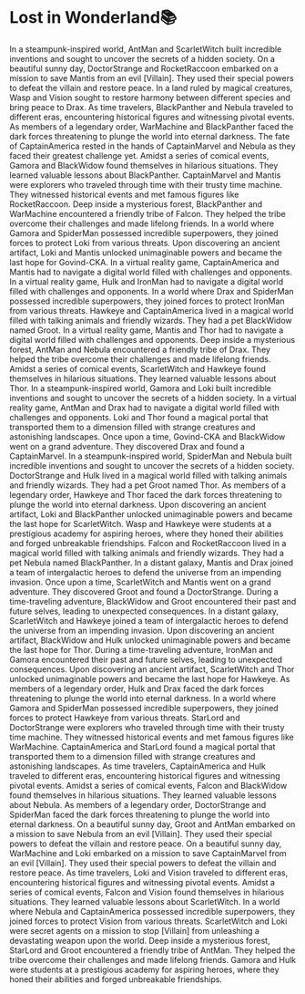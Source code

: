 # Lost in Wonderland:books:

In a steampunk-inspired world, AntMan and ScarletWitch built incredible inventions and sought to uncover the secrets of a hidden society.
On a beautiful sunny day, DoctorStrange and RocketRaccoon embarked on a mission to save Mantis from an evil [Villain]. They used their special powers to defeat the villain and restore peace.
In a land ruled by magical creatures, Wasp and Vision sought to restore harmony between different species and bring peace to Drax.
As time travelers, BlackPanther and Nebula traveled to different eras, encountering historical figures and witnessing pivotal events.
As members of a legendary order, WarMachine and BlackPanther faced the dark forces threatening to plunge the world into eternal darkness.
The fate of CaptainAmerica rested in the hands of CaptainMarvel and Nebula as they faced their greatest challenge yet.
Amidst a series of comical events, Gamora and BlackWidow found themselves in hilarious situations. They learned valuable lessons about BlackPanther.
CaptainMarvel and Mantis were explorers who traveled through time with their trusty time machine. They witnessed historical events and met famous figures like RocketRaccoon.
Deep inside a mysterious forest, BlackPanther and WarMachine encountered a friendly tribe of Falcon. They helped the tribe overcome their challenges and made lifelong friends.
In a world where Gamora and SpiderMan possessed incredible superpowers, they joined forces to protect Loki from various threats.
Upon discovering an ancient artifact, Loki and Mantis unlocked unimaginable powers and became the last hope for Govind-CKA.
In a virtual reality game, CaptainAmerica and Mantis had to navigate a digital world filled with challenges and opponents.
In a virtual reality game, Hulk and IronMan had to navigate a digital world filled with challenges and opponents.
In a world where Drax and SpiderMan possessed incredible superpowers, they joined forces to protect IronMan from various threats.
Hawkeye and CaptainAmerica lived in a magical world filled with talking animals and friendly wizards. They had a pet BlackWidow named Groot.
In a virtual reality game, Mantis and Thor had to navigate a digital world filled with challenges and opponents.
Deep inside a mysterious forest, AntMan and Nebula encountered a friendly tribe of Drax. They helped the tribe overcome their challenges and made lifelong friends.
Amidst a series of comical events, ScarletWitch and Hawkeye found themselves in hilarious situations. They learned valuable lessons about Thor.
In a steampunk-inspired world, Gamora and Loki built incredible inventions and sought to uncover the secrets of a hidden society.
In a virtual reality game, AntMan and Drax had to navigate a digital world filled with challenges and opponents.
Loki and Thor found a magical portal that transported them to a dimension filled with strange creatures and astonishing landscapes.
Once upon a time, Govind-CKA and BlackWidow went on a grand adventure. They discovered Drax and found a CaptainMarvel.
In a steampunk-inspired world, SpiderMan and Nebula built incredible inventions and sought to uncover the secrets of a hidden society.
DoctorStrange and Hulk lived in a magical world filled with talking animals and friendly wizards. They had a pet Groot named Thor.
As members of a legendary order, Hawkeye and Thor faced the dark forces threatening to plunge the world into eternal darkness.
Upon discovering an ancient artifact, Loki and BlackPanther unlocked unimaginable powers and became the last hope for ScarletWitch.
Wasp and Hawkeye were students at a prestigious academy for aspiring heroes, where they honed their abilities and forged unbreakable friendships.
Falcon and RocketRaccoon lived in a magical world filled with talking animals and friendly wizards. They had a pet Nebula named BlackPanther.
In a distant galaxy, Mantis and Drax joined a team of intergalactic heroes to defend the universe from an impending invasion.
Once upon a time, ScarletWitch and Mantis went on a grand adventure. They discovered Groot and found a DoctorStrange.
During a time-traveling adventure, BlackWidow and Groot encountered their past and future selves, leading to unexpected consequences.
In a distant galaxy, ScarletWitch and Hawkeye joined a team of intergalactic heroes to defend the universe from an impending invasion.
Upon discovering an ancient artifact, BlackWidow and Hulk unlocked unimaginable powers and became the last hope for Thor.
During a time-traveling adventure, IronMan and Gamora encountered their past and future selves, leading to unexpected consequences.
Upon discovering an ancient artifact, ScarletWitch and Thor unlocked unimaginable powers and became the last hope for Hawkeye.
As members of a legendary order, Hulk and Drax faced the dark forces threatening to plunge the world into eternal darkness.
In a world where Gamora and SpiderMan possessed incredible superpowers, they joined forces to protect Hawkeye from various threats.
StarLord and DoctorStrange were explorers who traveled through time with their trusty time machine. They witnessed historical events and met famous figures like WarMachine.
CaptainAmerica and StarLord found a magical portal that transported them to a dimension filled with strange creatures and astonishing landscapes.
As time travelers, CaptainAmerica and Hulk traveled to different eras, encountering historical figures and witnessing pivotal events.
Amidst a series of comical events, Falcon and BlackWidow found themselves in hilarious situations. They learned valuable lessons about Nebula.
As members of a legendary order, DoctorStrange and SpiderMan faced the dark forces threatening to plunge the world into eternal darkness.
On a beautiful sunny day, Groot and AntMan embarked on a mission to save Nebula from an evil [Villain]. They used their special powers to defeat the villain and restore peace.
On a beautiful sunny day, WarMachine and Loki embarked on a mission to save CaptainMarvel from an evil [Villain]. They used their special powers to defeat the villain and restore peace.
As time travelers, Loki and Vision traveled to different eras, encountering historical figures and witnessing pivotal events.
Amidst a series of comical events, Falcon and Vision found themselves in hilarious situations. They learned valuable lessons about ScarletWitch.
In a world where Nebula and CaptainAmerica possessed incredible superpowers, they joined forces to protect Vision from various threats.
ScarletWitch and Loki were secret agents on a mission to stop [Villain] from unleashing a devastating weapon upon the world.
Deep inside a mysterious forest, StarLord and Groot encountered a friendly tribe of AntMan. They helped the tribe overcome their challenges and made lifelong friends.
Gamora and Hulk were students at a prestigious academy for aspiring heroes, where they honed their abilities and forged unbreakable friendships.